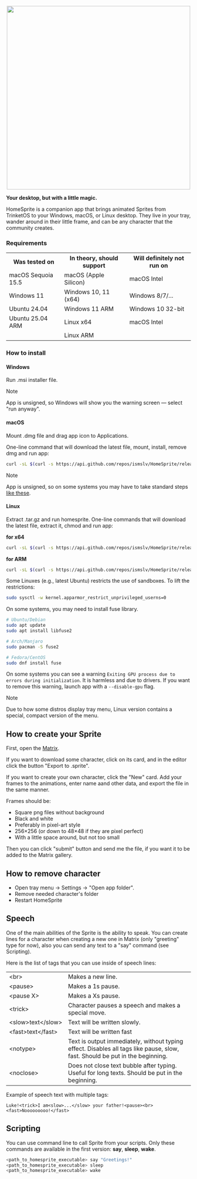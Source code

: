 <p align="center""><img src="https://img.itch.zone/aW1nLzIzMDEzMjkxLnBuZw==/original/9LqRE5.png" width="500px"/></p>

__Your desktop, but with a little magic.__

HomeSprite is a companion app that brings animated Sprites from TrinketOS to your Windows, macOS, or Linux desktop.
They live in your tray, wander around in their little frame, and can be any character that the community creates.

### Requirements

<table>
  <tr>
    <th>Was tested on</th>
    <th>In theory, should support</th>
    <th>Will definitely not run on</th>
  </tr>
  <tr>
    <td>macOS Sequoia 15.5</td>
    <td>macOS (Apple Silicon)</td>
    <td>macOS Intel</td>
  </tr>
  <tr>
    <td>Windows 11</td>
    <td>Windows 10, 11 (x64)</td>
    <td>Windows 8/7/...</td>
  </tr>
  <tr>
    <td>Ubuntu 24.04</td>
    <td>Windows 11 ARM</td>
    <td>Windows 10 32-bit</td>
  </tr>
  <tr>
    <td>Ubuntu 25.04 ARM</td>
    <td>Linux x64</td>
    <td>macOS Intel</td>
  </tr>
  <tr>
    <td></td>
    <td>Linux ARM</td>
    <td></td>
  </tr>
</table>


### How to install

#### Windows

Run .msi installer file.

> [!NOTE]
> App is unsigned, so Windows will show you the warning screen — select "run anyway".

#### macOS

Mount .dmg file and drag app icon to Applications.

One-line command that will download the latest file, mount, install, remove dmg and run app:
```zsh
curl -sL $(curl -s https://api.github.com/repos/ismslv/HomeSprite/releases/latest | grep "browser_download_url.*\.dmg" | cut -d '"' -f 4) -o ~/homesprite.dmg && hdiutil attach ~/homesprite.dmg && cp -r /Volumes/HomeSprite*/HomeSprite*.app /Applications && hdiutil detach /Volumes/HomeSprite* && rm ~/homesprite.dmg && open /Applications/HomeSprite*.app
```

> [!NOTE]
> App is unsigned, so on some systems you may have to take standard steps [like these](https://support.apple.com/guide/mac-help/open-a-mac-app-from-an-unknown-developer-mh40616/mac).

#### Linux

Extract .tar.gz and run homesprite.
One-line commands that will download the latest file, extract it, chmod and run app:

__for x64__
```bash
curl -sL $(curl -s https://api.github.com/repos/ismslv/HomeSprite/releases/latest | grep "browser_download_url.*homesprite-[0-9]*\.[0-9]*\.[0-9]*\.tar\.gz" | cut -d '"' -f 4) | tar -xzf - -C ~ && cd ~/homesprite-* && chmod +x homesprite && ./homesprite
```

__for ARM__
```bash
curl -sL $(curl -s https://api.github.com/repos/ismslv/HomeSprite/releases/latest | grep "browser_download_url.*homesprite-[0-9]*\.[0-9]*\.[0-9]*-arm64\.tar\.gz" | cut -d '"' -f 4) | tar -xzf - -C ~ && cd ~/homesprite-* && chmod +x homesprite && ./homesprite
```

Some Linuxes (e.g., latest Ubuntu) restricts the use of sandboxes. To lift the restrictions:

```bash
sudo sysctl -w kernel.apparmor_restrict_unprivileged_userns=0
```

On some systems, you may need to install fuse library.

```bash
# Ubuntu/Debian
sudo apt update
sudo apt install libfuse2

# Arch/Manjaro
sudo pacman -S fuse2

# Fedora/CentOS
sudo dnf install fuse
```

On some systems you can see a warning `Exiting GPU process due to errors during initialization`. It is harmless and due to drivers. If you want to remove this warning, launch app with a `--disable-gpu` flag.

> [!NOTE]
> Due to how some distros display tray menu, Linux version contains a special, compact version of the menu.

## How to create your Sprite

First, open the [Matrix](https://trinketos.org/matrix/).

If you want to download some character, click on its card, and in the editor click the button "Export to .sprite".

If you want to create your own character, click the "New" card. Add your frames to the animations, enter name aand other data, and export the file in the same manner.

Frames should be:

- Square png files without background
- Black and white
- Preferably in pixel-art style
- 256×256 (or down to 48×48 if they are pixel perfect)
- With a little space around, but not too small

Then you can click "submit" button and send me the file, if you want it to be added to the Matrix gallery.

## How to remove character

- Open tray menu → Settings → "Open app folder".
- Remove needed character's folder
- Restart HomeSprite

## Speech

One of the main abilities of the Sprite is the ability to speak. You can create lines for a character when creating a new one in Matrix (only "greeting" type for now), also you can send any text to a "say" command (see Scripting).

Here is the list of tags that you can use inside of speech lines:

<table>
  <tr>
    <td>&ltbr&gt</td>
    <td>Makes a new line.</td>
  </tr>
  <tr>
    <td>&ltpause&gt</td>
    <td>Makes a 1s pause.</td>
  </tr>
  <tr>
    <td>&ltpause X&gt</td>
    <td>Makes a Xs pause.</td>
  </tr>
  <tr>
    <td>&lttrick&gt</td>
    <td>Character pauses a speech and makes a special move.</td>
  </tr>
  <tr>
    <td>&ltslow&gttext&lt&#47;slow&gt</td>
    <td>Text will be written slowly.</td>
  </tr>
  <tr>
    <td>&ltfast&gttext&lt&#47;fast&gt</td>
    <td>Text will be written fast</td>
  </tr>
  <tr>
    <td>&ltnotype&gt</td>
    <td>Text is output immediately, without typing effect. Disables all tags like pause, slow, fast. Should be put in the beginning.</td>
  </tr>
  <tr>
    <td>&ltnoclose&gt</td>
    <td>Does not close text bubble after typing. Useful for long texts. Should be put in the beginning.</td>
  </tr>
</table>

Example of speech text with multiple tags:

```
Luke!<trick>I am<slow>...</slow> your father!<pause><br><fast>Nooooooooo!</fast>
```

## Scripting

You can use command line to call Sprite from your scripts. Only these commands are available in the first version: __say__, __sleep__, __wake__.

```bash
<path_to_homesprite_executable> say "Greetings!"
<path_to_homesprite_executable> sleep
<path_to_homesprite_executable> wake
```

